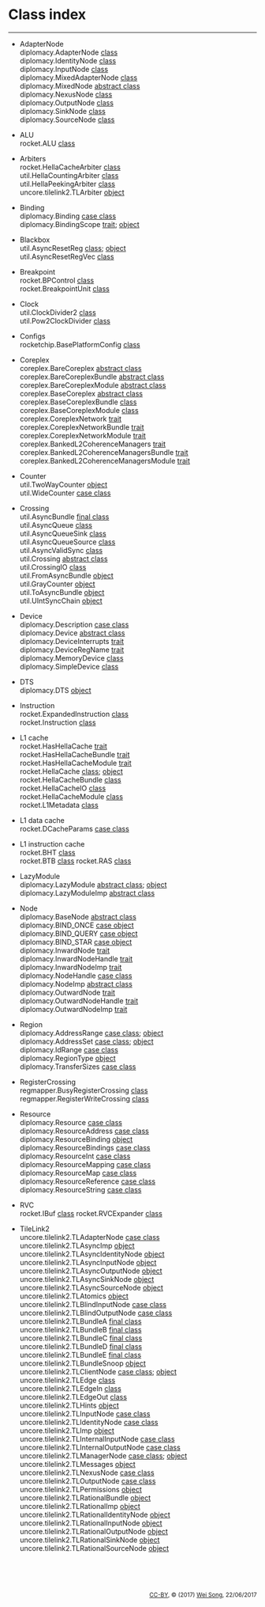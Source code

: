 Class index
========================
***************************

+ AdapterNode<br>
  diplomacy.AdapterNode [class](../diplomacy/Nodes.md#class-adapternode)<br>
  diplomacy.IdentityNode [class](../diplomacy/Nodes.md#class-identitynode)<br>
  diplomacy.InputNode [class](../diplomacy/Nodes.md#class-inputnode)<br>
  diplomacy.MixedAdapterNode [class](../diplomacy/Nodes.md#class-mixedadapternode)<br>
  diplomacy.MixedNode [abstract class](../diplomacy/Nodes.md#abstract-class-mixednode)<br>
  diplomacy.NexusNode [class](../diplomacy/Nodes.md#class-nexusnode)<br>
  diplomacy.OutputNode [class](../diplomacy/Nodes.md#class-outputnode)<br>
  diplomacy.SinkNode [class](../diplomacy/Nodes.md#class-sinknode)<br>
  diplomacy.SourceNode [class](../diplomacy/Nodes.md#class-sourcenode)

+ ALU<br>
  rocket.ALU [class](../rocket/ALU.md#class-alu)

+ Arbiters<br>
  rocket.HellaCacheArbiter [class](../rocket/Arbiter.md#class-hellacachearbiter)<br>
  util.HellaCountingArbiter [class](../util/Arbiters.md#class-hellacountingarbiter)<br>
  util.HellaPeekingArbiter [class](../util/Arbiters.md#class-hellapeekingarbiter)<br>
  uncore.tilelink2.TLArbiter [object](../uncore/tilelink2/Arbiter.md#object-tlarbiter)<br>

+ Binding<br>
  diplomacy.Binding [case class](../diplomacy/Resources.md#case-class-binding)<br>
  diplomacy.BindingScope [trait](../diplomacy/Resources.md#trait-bindingscope); [object](../diplomacy/Resources.md#object-bindingscope)<br>

+ Blackbox<br>
  util.AsyncResetReg [class](../util/BackBoxRegs.md#class-asyncresetreg); [object](../util/BackBoxRegs.md#object-asyncresetreg)<br>
  util.AsyncResetRegVec [class](../util/BackBoxRegs.md#class-asyncresetregvec)<br>

+ Breakpoint<br>
  rocket.BPControl [class](../rocket/Breakpoint.md#class-bpcontrol)<br>
  rocket.BreakpointUnit [class](../rocket/Breakpoint.md#class-breakpointunit)

+ Clock<br>
  util.ClockDivider2 [class](../util/ClockDivider.md#class-clockdivider2)<br>
  util.Pow2ClockDivider [class](../util/ClockDivider.md#class-pow2clockdivider2)

+ Configs<br>
  rocketchip.BasePlatformConfig [class](../rocketchip/Configs.md#class-baseplatformconfig)

+ Coreplex<br>
  coreplex.BareCoreplex [abstract class](../coreplex/BaseCoreplex.md#barecoreplex)<br>
  coreplex.BareCoreplexBundle [abstract class](../coreplex/BaseCoreplex.md#barecoreplex)<br>
  coreplex.BareCoreplexModule [abstract class](../coreplex/BaseCoreplex.md#barecoreplex)<br>
  coreplex.BaseCoreplex [abstract class](../coreplex/BaseCoreplex.md#basecoreplex)<br>
  coreplex.BaseCoreplexBundle [class](../coreplex/BaseCoreplex.md#basecoreplex)<br>
  coreplex.BaseCoreplexModule [class](../coreplex/BaseCoreplex.md#basecoreplex)<br>
  coreplex.CoreplexNetwork [trait](../coreplex/CoreplexNetwork.md#coreplexnetwork)<br>
  coreplex.CoreplexNetworkBundle [trait](../coreplex/CoreplexNetwork.md#coreplexnetworkbundle)<br>
  coreplex.CoreplexNetworkModule [trait](../coreplex/CoreplexNetwork.md#coreplexnetworkmodule)<br>
  coreplex.BankedL2CoherenceManagers [trait](../coreplex/CoreplexNetwork.md#bankedl2coherencemanagers)<br>
  coreplex.BankedL2CoherenceManagersBundle [trait](../coreplex/CoreplexNetwork.md#bankedl2coherencemanagersbundle)<br>
  coreplex.BankedL2CoherenceManagersModule [trait](../coreplex/CoreplexNetwork.md#bankedl2coherencemanagersmodule)<br>

+ Counter<br>
  util.TwoWayCounter [object](../util/Counters.md#object-twowaycounter)<br>
  util.WideCounter [case class](../util/Counters.md#case-class-widecounter)

+ Crossing<br>
  util.AsyncBundle [final class](../util/AsyncBundle.md#final-class-asyncbundle)<br>
  util.AsyncQueue [class](../util/AsyncQueue.md#class-asyncqueue)<br>
  util.AsyncQueueSink [class](../util/AsyncQueue.md#class-asyncqueuesink)<br>
  util.AsyncQueueSource [class](../util/AsyncQueue.md#class-asyncqueuesource)<br>
  util.AsyncValidSync [class](../util/AsyncQueue.md#class-asyncvalidsync)<br>
  util.Crossing [abstract class](../util/Crossing.md#abstract-class-crossing)<br>
  util.CrossingIO [class](../util/Crossing.md#class-crossingio)<br>
  util.FromAsyncBundle [object](../util/AsyncBundle.md#object-fromasyncbundle)<br>
  util.GrayCounter [object](../util/AsyncQueue.md#object-graycounter)<br>
  util.ToAsyncBundle [object](../util/AsyncBundle.md#object-toasyncbundle)<br>
  util.UIntSyncChain [object](../util/AsyncQueue.md#object-uintsyncchain)<br>

+ Device<br>
  diplomacy.Description [case class](../diplomacy/Resources.md#case-class-description)<br>
  diplomacy.Device [abstract class](../diplomacy/Resources.md#abstract-class-device)<br>
  diplomacy.DeviceInterrupts [trait](../diplomacy/Resources.md#trait-deviceinterrupts)<br>
  diplomacy.DeviceRegName [trait](../diplomacy/Resources.md#trait-deviceregname)<br>
  diplomacy.MemoryDevice [class](../diplomacy/Resources.md#class-memorydevice)<br>
  diplomacy.SimpleDevice [class](../diplomacy/Resources.md#class-simpledevice)

+ DTS<br>
  diplomacy.DTS [object](../diplomacy.md/diplomacy/DeviceTree.md#object-dts)

+ Instruction<br>
  rocket.ExpandedInstruction [class](../rocket/RVC.md#class-expandedinstruction)<br>
  rocket.Instruction [class](../rocket/IBuf.md#class-instruction)

+ L1 cache<br>
  rocket.HasHellaCache [trait](../rocket/HellaCache.md#trait-hashellacache)<br>
  rocket.HasHellaCacheBundle [trait](../rocket/HellaCache.md#trait-hashellacachebundle)<br>
  rocket.HasHellaCacheModule [trait](../rocket/HellaCache.md#trait-hashellacachemodule)<br>
  rocket.HellaCache [class](../rocket/HellaCache.md#class-hellacache); [object](../rocket/HellaCache.md#object-hellacache)<br>
  rocket.HellaCacheBundle [class](../rocket/HellaCache.md#class-hellacachebundle)<br>
  rocket.HellaCacheIO [class](../rocket/HellaCache.md#class-hellacacheio)<br>
  rocket.HellaCacheModule [class](../rocket/HellaCache.md#class-hellacachemodule)<br>
  rocket.L1Metadata [class](../rocket/HellaCache.md#class-l1metadata)

+ L1 data cache<br>
  rocket.DCacheParams [case class](../rocket/HellaCache.md#case-class-dcacheparams)

+ L1 instruction cache<br>
  rocket.BHT [class](../rocket/BTB.md#class-bht)<br>
  rocket.BTB [class](../rocket/BTB.md#class-btb)
  rocket.RAS [class](../rocket/BTB.md#class-ras)

+ LazyModule<br>
  diplomacy.LazyModule [abstract class](../diplomacy/LazyModule/abstract-class-lazymodule); [object](../diplomacy/LazyModule/object-lazymodule)<br>
  diplomacy.LazyModuleImp [abstract class](../diplomacy/LazyModule/abstract-class-lazymoduleimp)

+ Node<br>
  diplomacy.BaseNode [abstract class](../diplomacy/Nodes.md#abstract-class-basenode)<br>
  diplomacy.BIND\_ONCE [case object](../diplomacy/Nodes.md#case-object-bind_once)<br>
  diplomacy.BIND\_QUERY [case object](../diplomacy/Nodes.md#case-object-bind_query)<br>
  diplomacy.BIND\_STAR [case object](../diplomacy/Nodes.md#case-object-bind_star)<br>
  diplomacy.InwardNode [trait](../diplomacy/Nodes.md#trait-inwardnode)<br>
  diplomacy.InwardNodeHandle [trait](../diplomacy/Nodes.md#trait-inwardnodehandle)<br>
  diplomacy.InwardNodeImp [trait](../diplomacy/Nodes.md#trait-inwardnodeimp)<br>
  diplomacy.NodeHandle [case class](../diplomacy/Nodes.md#case-class-nodehandle)<br>
  diplomacy.NodeImp [abstract class](../diplomacy/Nodes.md#abstract-class-nodeimp)<br>
  diplomacy.OutwardNode [trait](../diplomacy/Nodes.md#trait-outwardnode)<br>
  diplomacy.OutwardNodeHandle [trait](../diplomacy/Nodes.md#trait-outwardnodehandle)<br>
  diplomacy.OutwardNodeImp [trait](../diplomacy/Nodes.md#trait-outwardnodeimp)

+ Region<br>
  diplomacy.AddressRange [case class](../diplomacy/Parameters.md#case-class-addressrange); [object](../diplomacy/Parameters.md#object-addressrange)<br>
  diplomacy.AddressSet [case class](../diplomacy/Parameters.md#case-class-addressset); [object](../diplomacy/Parameters.md#object-addressset)<br>
  diplomacy.IdRange [case class](../diplomacy/Parameters.md#case-class-idrange)<br>
  diplomacy.RegionType [object](../diplomacy/Parameters.md#object-regiontype)<br>
  diplomacy.TransferSizes [case class](../diplomacy/Parameters.md#case-class-transfersizes)

+ RegisterCrossing<br>
  regmapper.BusyRegisterCrossing [class](../regmapper/RegisterCrossing.md#class-busyregistercrossing)<br>
  regmapper.RegisterWriteCrossing [class](../regmapper/RegisterCrossing.md#class-registerwritecrossing)

+ Resource<br>
  diplomacy.Resource [case class](../diplomacy/Resources.md#case-class-resource)<br>
  diplomacy.ResourceAddress [case class](../diplomacy/Resources.md#case-class-resourceaddress)<br>
  diplomacy.ResourceBinding [object](../diplomacy/Resources.md#object-resourcebindings)<br>
  diplomacy.ResourceBindings [case class](../diplomacy/Resources.md#case-class-resourcebindings)<br>
  diplomacy.ResourceInt [case class](../diplomacy/Resources.md#case-class-resourceint)<br>
  diplomacy.ResourceMapping [case class](../diplomacy/Resources.md#case-class-resourcemapping)<br>
  diplomacy.ResourceMap [case class](../diplomacy/Resources.md#case-class-resourcemap)<br>
  diplomacy.ResourceReference [case class](../diplomacy/Resources.md#case-class-resourcereference)<br>
  diplomacy.ResourceString [case class](../diplomacy/Resources.md#case-class-resourcestring)

+ RVC<br>
  rocket.IBuf [class](../rocket/IBuf.md#class-ibuf)
  rocket.RVCExpander [class](../rocket/RVC.md#class-rvcexpander)

+ TileLink2<br>
  uncore.tilelink2.TLAdapterNode [case class](../uncore/tilelink2/Nodes.md#tilelink-extension-of-basic-nodes)<br>
  uncore.tilelink2.TLAsyncImp [object](../uncore/tilelink2/Nodes.md#object-tlasyncimp)<br>
  uncore.tilelink2.TLAsyncIdentityNode [object](../uncore/tilelink2/Nodes.md#object-asynchronous-tilelink-extension-of-basic-nodes)<br>
  uncore.tilelink2.TLAsyncInputNode [object](../uncore/tilelink2/Nodes.md#object-asynchronous-tilelink-extension-of-basic-nodes)<br>
  uncore.tilelink2.TLAsyncOutputNode [object](../uncore/tilelink2/Nodes.md#object-asynchronous-tilelink-extension-of-basic-nodes)<br>
  uncore.tilelink2.TLAsyncSinkNode [object](../uncore/tilelink2/Nodes.md#object-asynchronous-tilelink-extension-of-basic-nodes)<br>
  uncore.tilelink2.TLAsyncSourceNode [object](../uncore/tilelink2/Nodes.md#object-asynchronous-tilelink-extension-of-basic-nodes)<br>
  uncore.tilelink2.TLAtomics [object](../uncore/tilelink2/Bundles.md#object-tlatomics)<br>
  uncore.tilelink2.TLBlindInputNode [case class](../uncore/tilelink2/Nodes.md#tilelink-extension-of-basic-nodes)<br>
  uncore.tilelink2.TLBlindOutputNode [case class](../uncore/tilelink2/Nodes.md#tilelink-extension-of-basic-nodes)<br>
  uncore.tilelink2.TLBundleA [final class](../uncore/tilelink2/Bundles.md#final-class-tlbundleabcde)<br>
  uncore.tilelink2.TLBundleB [final class](../uncore/tilelink2/Bundles.md#final-class-tlbundleabcde)<br>
  uncore.tilelink2.TLBundleC [final class](../uncore/tilelink2/Bundles.md#final-class-tlbundleabcde)<br>
  uncore.tilelink2.TLBundleD [final class](../uncore/tilelink2/Bundles.md#final-class-tlbundleabcde)<br>
  uncore.tilelink2.TLBundleE [final class](../uncore/tilelink2/Bundles.md#final-class-tlbundleabcde)<br>
  uncore.tilelink2.TLBundleSnoop [object](../uncore/tilelink2/Bundles.md#object-tlbundlesnoop)<br>
  uncore.tilelink2.TLClientNode [case class](../uncore/tilelink2/Nodes.md#tilelink-extension-of-basic-nodes); [object](../uncore/tilelink2/Nodes.md#tilelink-extension-of-basic-nodes)<br>
  uncore.tilelink2.TLEdge [class](../uncore/tilelink2/Edges.md#class-tledge)<br>
  uncore.tilelink2.TLEdgeIn [class](../uncore/tilelink2/Edges.md#class-tledgein)<br>
  uncore.tilelink2.TLEdgeOut [class](../uncore/tilelink2/Edges.md#class-tledgeout)<br>
  uncore.tilelink2.TLHints [object](../uncore/tilelink2/Bundles.md#object-tlhints)<br>
  uncore.tilelink2.TLInputNode [case class](../uncore/tilelink2/Nodes.md#tilelink-extension-of-basic-nodes)<br>
  uncore.tilelink2.TLIdentityNode [case class](../uncore/tilelink2/Nodes.md#tilelink-extension-of-basic-nodes)<br>
  uncore.tilelink2.TLImp [object](../uncore/tilelink2/Nodes.md#object-tlimp)<br>
  uncore.tilelink2.TLInternalInputNode [case class](../uncore/tilelink2/Nodes.md#tilelink-extension-of-basic-nodes)<br>
  uncore.tilelink2.TLInternalOutputNode [case class](../uncore/tilelink2/Nodes.md#tilelink-extension-of-basic-nodes)<br>
  uncore.tilelink2.TLManagerNode [case class](../uncore/tilelink2/Nodes.md#tilelink-extension-of-basic-nodes); [object](../uncore/tilelink2/Nodes.md#tilelink-extension-of-basic-nodes)<br>
  uncore.tilelink2.TLMessages [object](../uncore/tilelink2/Bundles.md#object-tlmessages)<br>
  uncore.tilelink2.TLNexusNode [case class](../uncore/tilelink2/Nodes.md#tilelink-extension-of-basic-nodes)<br>
  uncore.tilelink2.TLOutputNode [case class](../uncore/tilelink2/Nodes.md#tilelink-extension-of-basic-nodes)<br>
  uncore.tilelink2.TLPermissions [object](../uncore/tilelink2/Bundles.md#object-tlpermissions)<br>
  uncore.tilelink2.TLRationalBundle [object](../uncore/tilelink2/Bundles.md#object-tlrationalbundle)<br>
  uncore.tilelink2.TLRationalImp [object](../uncore/tilelink2/Nodes.md#object-tlrationalimp)<br>
  uncore.tilelink2.TLRationalIdentityNode [object](../uncore/tilelink2/Nodes.md#object-rational-tilelink-extension-of-basic-nodes)<br>
  uncore.tilelink2.TLRationalInputNode [object](../uncore/tilelink2/Nodes.md#object-rational-tilelink-extension-of-basic-nodes)<br>
  uncore.tilelink2.TLRationalOutputNode [object](../uncore/tilelink2/Nodes.md#object-rational-tilelink-extension-of-basic-nodes)<br>
  uncore.tilelink2.TLRationalSinkNode [object](../uncore/tilelink2/Nodes.md#object-rational-tilelink-extension-of-basic-nodes)<br>
  uncore.tilelink2.TLRationalSourceNode [object](../uncore/tilelink2/Nodes.md#object-rational-tilelink-extension-of-basic-nodes)<br>

<br><br><br><p align="right"><sub>[CC-BY](https://creativecommons.org/licenses/by/3.0/), &copy; (2017) [Wei Song](mailto:wsong83@gmail.com), 22/06/2017</sub></p>
